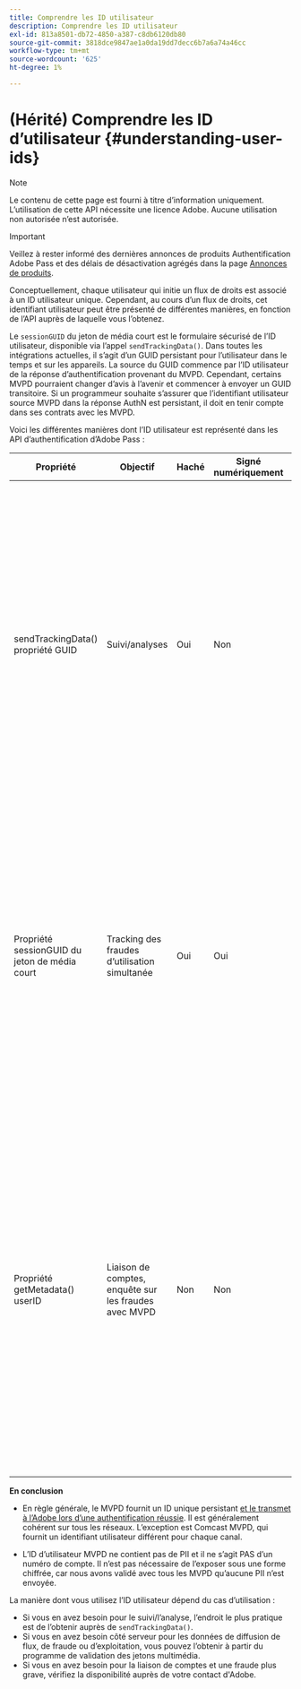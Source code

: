 ```yaml
---
title: Comprendre les ID utilisateur
description: Comprendre les ID utilisateur
exl-id: 813a8501-db72-4850-a387-c8db6120db80
source-git-commit: 3818dce9847ae1a0da19dd7decc6b7a6a74a46cc
workflow-type: tm+mt
source-wordcount: '625'
ht-degree: 1%

---
```


# (Hérité) Comprendre les ID d’utilisateur {#understanding-user-ids}

>[!NOTE]
>
>Le contenu de cette page est fourni à titre d’information uniquement. L’utilisation de cette API nécessite une licence Adobe. Aucune utilisation non autorisée n’est autorisée.

>[!IMPORTANT]
>
> Veillez à rester informé des dernières annonces de produits Authentification Adobe Pass et des délais de désactivation agrégés dans la page [Annonces de produits](/help/authentication/product-announcements.md).

Conceptuellement, chaque utilisateur qui initie un flux de droits est associé à un ID utilisateur unique. Cependant, au cours d’un flux de droits, cet identifiant utilisateur peut être présenté de différentes manières, en fonction de l’API auprès de laquelle vous l’obtenez.

Le `sessionGUID` du jeton de média court est le formulaire sécurisé de l’ID utilisateur, disponible via l’appel `sendTrackingData()`. Dans toutes les intégrations actuelles, il s’agit d’un GUID persistant pour l’utilisateur dans le temps et sur les appareils. La source du GUID commence par l’ID utilisateur de la réponse d’authentification provenant du MVPD. Cependant, certains MVPD pourraient changer d’avis à l’avenir et commencer à envoyer un GUID transitoire. Si un programmeur souhaite s’assurer que l’identifiant utilisateur source MVPD dans la réponse AuthN est persistant, il doit en tenir compte dans ses contrats avec les MVPD.

Voici les différentes manières dont l’ID utilisateur est représenté dans les API d’authentification d’Adobe Pass :

| Propriété | Objectif | Haché | Signé numériquement | Description |
| --- | --- | --- | --- | --- |
| sendTrackingData() propriété GUID | Suivi/analyses | Oui | Non | - Identifiant utilisateur MVPD, haché par Adobe. L’ID d’utilisateur n’est pas traçable de la source au MVPD. </br> </br> - Cette forme de la carte d’identité n’est pas signée numériquement et n’est donc pas sécurisée pour la prévention des fraudes. Toutefois, cela suffit pour les analyses.  </br> </br> - Cette forme d’identifiant utilisateur est fournie côté client sur tous les événements générés par l’authentification Adobe Pass dans le flux AuthN/AuthZ. |
| Propriété sessionGUID du jeton de média court | Tracking des fraudes d’utilisation simultanée | Oui | Oui | - Identique à l’ID utilisateur via sendTrackingData(), mais signé numériquement pour protéger son intégrité, cet ID est suffisant pour être utilisé pour le suivi des fraudes. </br> </br> - Il est destiné à être traité côté serveur après utilisation de notre bibliothèque de validation et peut être analysé pour détecter des modèles de fraude avant de diffuser le flux vidéo au client.  Il appartient au programmeur d’effectuer l’une de ces tâches. |
| Propriété getMetadata() userID | Liaison de comptes, enquête sur les fraudes avec MVPD | Non | Non | - Cette propriété permet à Adobe d’exposer l’ID utilisateur MVPD source réel au programmeur. </br> </br> - Dans la configuration d’Adobe, il peut être défini comme chiffré ou non (selon la préférence MVPD). S&#39;il est chiffré, il sera chiffré avec la clé publique du certificat du programmeur fourni à l&#39;Adobe, de sorte qu&#39;il ne soit pas exposé en clair au client. </br> </br> - Cela donne au programmeur l’ID d’utilisateur réel du MVPD. Il peut donc être utilisé pour la liaison de compte ou l’enquête de fraude directement avec le MVPD. |


**En conclusion**

* En règle générale, le MVPD fournit un ID unique persistant <u>et le transmet à l’Adobe lors d’une authentification réussie</u>. Il est généralement cohérent sur tous les réseaux. L’exception est Comcast MVPD, qui fournit un identifiant utilisateur différent pour chaque canal.

* L’ID d’utilisateur MVPD ne contient pas de PII et il ne s’agit PAS d’un numéro de compte. Il n’est pas nécessaire de l’exposer sous une forme chiffrée, car nous avons validé avec tous les MVPD qu’aucune PII n’est envoyée.

La manière dont vous utilisez l’ID utilisateur dépend du cas d’utilisation :

* Si vous en avez besoin pour le suivi/l’analyse, l’endroit le plus pratique est de l’obtenir auprès de `sendTrackingData()`.
* Si vous en avez besoin côté serveur pour les données de diffusion de flux, de fraude ou d’exploitation, vous pouvez l’obtenir à partir du programme de validation des jetons multimédia.
* Si vous en avez besoin pour la liaison de comptes et une fraude plus grave, vérifiez la disponibilité auprès de votre contact d&#39;Adobe.
